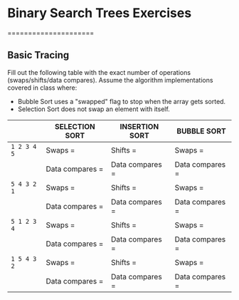 # Binary Search Trees Exercises
=====================

## Basic Tracing

Fill out the following table with the exact number of operations (swaps/shifts/data compares).
Assume the algorithm implementations covered in class where:
* Bubble Sort uses a "swapped" flag to stop when the array gets sorted.
* Selection Sort does not swap an element with itself.

|                |SELECTION SORT                 |INSERTION SORT               |BUBBLE SORT 
|----------------|-------------------------------|-----------------------------|------------
|`1 2 3 4 5`     | Swaps =                       | Shifts =                    | Swaps =  
|                | Data compares =               | Data compares =             | Data compares = 
|`5 4 3 2 1`     | Swaps =                       | Shifts =                    | Swaps = 
|                | Data compares =               | Data compares =             | Data compares = 
|`5 1 2 3 4`     | Swaps =                       | Shifts =                    | Swaps = 
|                | Data compares =               | Data compares =             | Data compares = 
|`1 5 4 3 2`     | Swaps =                       | Shifts =                    | Swaps = 
|                | Data compares =               | Data compares =             | Data compares = 